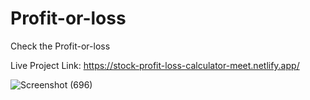 # Profit-or-loss
Check the Profit-or-loss

Live Project Link: https://stock-profit-loss-calculator-meet.netlify.app/

![Screenshot (696)](https://user-images.githubusercontent.com/115067667/197598549-d1d8b859-905c-4f05-af3e-d89a57444cda.png)

